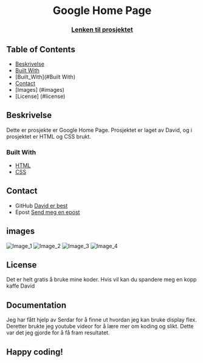 
<h1 align="center">Google Home Page</h1>
<div align="center">
  <h3>
    <a href="#">
      Lenken til prosjektet
    </a>
  </h3>
</div>


<!-- TABLE OF CONTENTS -->

## Table of Contents

- [Beskrivelse](#beskrivelse)
- [Built With](#built-with)
- [Built_With](#Built With)
- [Contact](#contact)
- [Images] (#images)
- [License] (#license)

<!-- OVERVIEW -->
## Beskrivelse
Dette er prosjekte er Google Home Page. Prosjektet er laget av David, og i prosjektet er HTML og CSS brukt.

### Built With
- [HTML](https://www.w3schools.com/html/)
- [CSS](https://www.w3schools.com/css/default.asp)

## Contact
- GitHub [David er best](https://github.com/roykenvgs)
- Epost [Send meg en epost](mailto:test@gmail.com)


## images 

![Image_1](./bootstrap.png)
![Image_2](./es6.jpg)
![Image_3](./images/test.jpg)
![Image_4](./images/skjermbilde.jpg)

## License
Det er helt gratis å bruke mine koder. Hvis vil kan du spandere meg en kopp kaffe David

## Documentation
Jeg har fått hjelp av Serdar for å finne ut hvordan jeg kan bruke display flex. Deretter brukte jeg youtube videor for å lære mer om koding og slikt. Dette var det jeg gjorde for å få fram resultatet. 


## Happy coding!